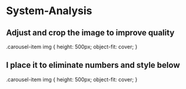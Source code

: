 # System-Analysis

<h2>
    <strong>Adjust and crop the image to improve quality</strong>
</h2>

 <p>
 .carousel-item img {
    height: 500px; 
    object-fit: cover;
 }
</p>

<h2>
    <strong>I place it to eliminate numbers and style below</strong>
</h2>

 <p>
 .carousel-item img {
    height: 500px; 
    object-fit: cover;
 }
</p>